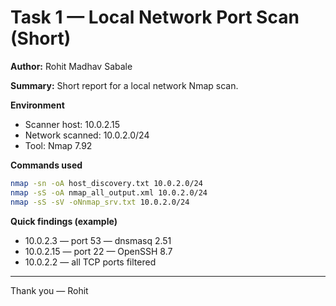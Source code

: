 # Task 1 — Local Network Port Scan (Short)

**Author:** Rohit Madhav Sabale

**Summary:** Short report for a local network Nmap scan. 

**Environment**
- Scanner host: 10.0.2.15
- Network scanned: 10.0.2.0/24
- Tool: Nmap 7.92

**Commands used**
```bash
nmap -sn -oA host_discovery.txt 10.0.2.0/24
nmap -sS -oA nmap_all_output.xml 10.0.2.0/24
nmap -sS -sV -oNnmap_srv.txt 10.0.2.0/24
```

**Quick findings (example)**
- 10.0.2.3 — port 53 — dnsmasq 2.51
- 10.0.2.15 — port 22 — OpenSSH 8.7
- 10.0.2.2 — all TCP ports filtered




--- 
Thank you — Rohit
